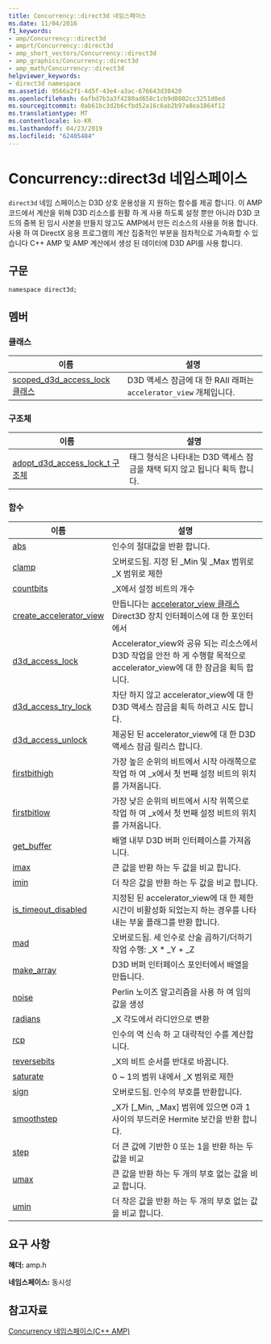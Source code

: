 ```yaml
---
title: Concurrency::direct3d 네임스페이스
ms.date: 11/04/2016
f1_keywords:
- amp/Concurrency::direct3d
- amprt/Concurrency::direct3d
- amp_short_vectors/Concurrency::direct3d
- amp_graphics/Concurrency::direct3d
- amp_math/Concurrency::direct3d
helpviewer_keywords:
- direct3d namespace
ms.assetid: 9566a2f1-4d5f-43e4-a3ac-676643d38420
ms.openlocfilehash: 6afbd7b3a3f4280ad658c1cb9d8802cc3251d0ed
ms.sourcegitcommit: 0ab61bc3d2b6cfbd52a16c6ab2b97a8ea1864f12
ms.translationtype: MT
ms.contentlocale: ko-KR
ms.lasthandoff: 04/23/2019
ms.locfileid: "62405484"
---
```

# <a name="concurrencydirect3d-namespace"></a>Concurrency::direct3d 네임스페이스

`direct3d` 네임 스페이스는 D3D 상호 운용성을 지 원하는 함수를 제공 합니다. 이 AMP 코드에서 계산을 위해 D3D 리소스를 원활 하 게 사용 하도록 설정 뿐만 아니라 D3D 코드의 중복 된 임시 사본을 만들지 않고도 AMP에서 만든 리소스의 사용을 허용 합니다. 사용 하 여 DirectX 응용 프로그램의 계산 집중적인 부분을 점차적으로 가속화할 수 있습니다 C++ AMP 및 AMP 계산에서 생성 된 데이터에 D3D API를 사용 합니다.

## <a name="syntax"></a>구문

```
namespace direct3d;
```

## <a name="members"></a>멤버

### <a name="classes"></a>클래스

|이름|설명|
|----------|-----------------|
|[scoped_d3d_access_lock 클래스](scoped-d3d-access-lock-class.md)|D3D 액세스 잠금에 대 한 RAII 래퍼는 `accelerator_view` 개체입니다.|

### <a name="structures"></a>구조체

|이름|설명|
|----------|-----------------|
|[adopt_d3d_access_lock_t 구조체](adopt-d3d-access-lock-t-structure.md)|태그 형식은 나타내는 D3D 액세스 잠금을 채택 되지 않고 됩니다 획득 합니다.|

### <a name="functions"></a>함수

|이름|설명|
|----------|-----------------|
|[abs](concurrency-direct3d-namespace-functions-amp.md#abs)|인수의 절대값을 반환 합니다.|
|[clamp](concurrency-direct3d-namespace-functions-amp.md#clamp)|오버로드됨. 지정 된 _Min 및 _Max 범위로 _X 범위로 제한|
|[countbits](concurrency-direct3d-namespace-functions-amp.md#countbits)|_X에서 설정 비트의 개수|
|[create_accelerator_view](concurrency-direct3d-namespace-functions-amp.md#create_accelerator_view)|만듭니다는 [accelerator_view 클래스](accelerator-view-class.md) Direct3D 장치 인터페이스에 대 한 포인터에서|
|[d3d_access_lock](concurrency-direct3d-namespace-functions-amp.md#d3d_access_lock)|Accelerator_view와 공유 되는 리소스에서 D3D 작업을 안전 하 게 수행할 목적으로 accelerator_view에 대 한 잠금을 획득 합니다.|
|[d3d_access_try_lock](concurrency-direct3d-namespace-functions-amp.md#d3d_access_try_lock)|차단 하지 않고 accelerator_view에 대 한 D3D 액세스 잠금을 획득 하려고 시도 합니다.|
|[d3d_access_unlock](concurrency-direct3d-namespace-functions-amp.md#d3d_access_unlock)|제공된 된 accelerator_view에 대 한 D3D 액세스 잠금 릴리스 합니다.|
|[firstbithigh](concurrency-direct3d-namespace-functions-amp.md#firstbithigh)|가장 높은 순위의 비트에서 시작 아래쪽으로 작업 하 여 _x에서 첫 번째 설정 비트의 위치를 가져옵니다.|
|[firstbitlow](concurrency-direct3d-namespace-functions-amp.md#firstbitlow)|가장 낮은 순위의 비트에서 시작 위쪽으로 작업 하 여 _x에서 첫 번째 설정 비트의 위치를 가져옵니다.|
|[get_buffer](concurrency-direct3d-namespace-functions-amp.md#get_buffer)|배열 내부 D3D 버퍼 인터페이스를 가져옵니다.|
|[imax](concurrency-direct3d-namespace-functions-amp.md#imax)|큰 값을 반환 하는 두 값을 비교 합니다.|
|[imin](concurrency-direct3d-namespace-functions-amp.md#imin)|더 작은 값을 반환 하는 두 값을 비교 합니다.|
|[is_timeout_disabled](concurrency-direct3d-namespace-functions-amp.md#is_timeout_disabled)|지정된 된 accelerator_view에 대 한 제한 시간이 비활성화 되었는지 하는 경우를 나타내는 부울 플래그를 반환 합니다.|
|[mad](concurrency-direct3d-namespace-functions-amp.md#mad)|오버로드됨. 세 인수로 산술 곱하기/더하기 작업 수행: _X \* _Y + _Z|
|[make_array](concurrency-direct3d-namespace-functions-amp.md#make_array)|D3D 버퍼 인터페이스 포인터에서 배열을 만듭니다.|
|[noise](concurrency-direct3d-namespace-functions-amp.md#noise)|Perlin 노이즈 알고리즘을 사용 하 여 임의 값을 생성|
|[radians](concurrency-direct3d-namespace-functions-amp.md#radians)|_X 각도에서 라디안으로 변환|
|[rcp](concurrency-direct3d-namespace-functions-amp.md#rcp)|인수의 역 신속 하 고 대략적인 수를 계산합니다.|
|[reversebits](concurrency-direct3d-namespace-functions-amp.md#reversebits)|_X의 비트 순서를 반대로 바꿉니다.|
|[saturate](concurrency-direct3d-namespace-functions-amp.md#saturate)|0 ~ 1의 범위 내에서 _X 범위로 제한|
|[sign](concurrency-direct3d-namespace-functions-amp.md#sign)|오버로드됨. 인수의 부호를 반환합니다.|
|[smoothstep](concurrency-direct3d-namespace-functions-amp.md#smoothstep)|_X가 [_Min, _Max] 범위에 있으면 0과 1 사이의 부드러운 Hermite 보간을 반환 합니다.|
|[step](concurrency-direct3d-namespace-functions-amp.md#step)|더 큰 값에 기반한 0 또는 1을 반환 하는 두 값을 비교|
|[umax](concurrency-direct3d-namespace-functions-amp.md#umax)|큰 값을 반환 하는 두 개의 부호 없는 값을 비교 합니다.|
|[umin](concurrency-direct3d-namespace-functions-amp.md#umin)|더 작은 값을 반환 하는 두 개의 부호 없는 값을 비교 합니다.|

## <a name="requirements"></a>요구 사항

**헤더:** amp.h

**네임스페이스:** 동시성

## <a name="see-also"></a>참고자료

[Concurrency 네임스페이스(C++ AMP)](concurrency-namespace-cpp-amp.md)
